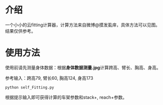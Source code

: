 # 介绍

一个小小的云fitting计算器，计算方法来自微博@摸发虱痒，具体方法可以见图。结果仅供参考。



# 使用方法

使用前请先测量身体数据：根据**身体数据测量.jpg**计算跨高、臂长、胸高、身高。

参考输入：跨高79, 臂长60, 胸高124, 身高173

```shell
python self_Fitting.py
```

根据提示输入即可获得计算的车架参数和stack+, reach+参数。